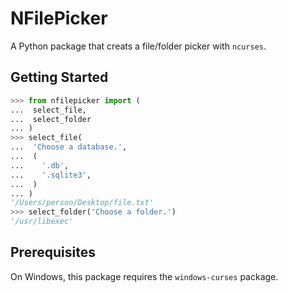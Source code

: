 # NFilePicker

A Python package that creats a file/folder picker
with `ncurses`.

## Getting Started

```py
>>> from nfilepicker import (
...  select_file,
...  select_folder
... )
>>> select_file(
...  'Choose a database.',
...  (
...    '.db',
...    '.sqlite3',
...  )
... )
'/Users/person/Desktop/file.txt'
>>> select_folder('Choose a folder.')
'/usr/libexec'
```

## Prerequisites
On Windows, this package requires the `windows-curses` package.